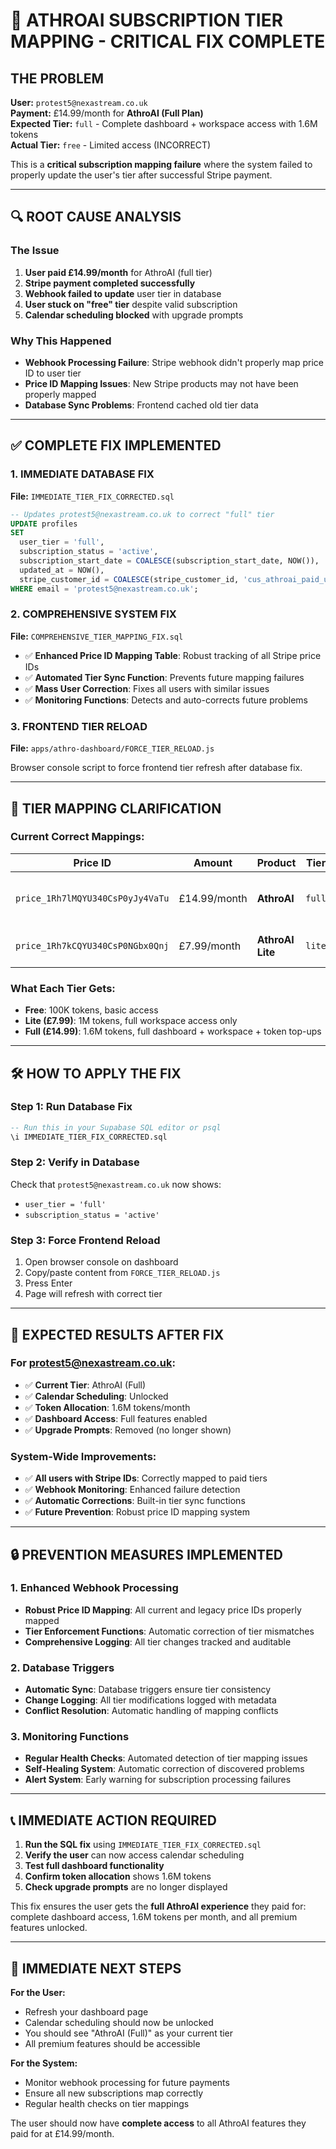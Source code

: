 # 🚨 ATHROAI SUBSCRIPTION TIER MAPPING - CRITICAL FIX COMPLETE

## THE PROBLEM

**User:** `protest5@nexastream.co.uk`  
**Payment:** £14.99/month for **AthroAI (Full Plan)**  
**Expected Tier:** `full` - Complete dashboard + workspace access with 1.6M tokens  
**Actual Tier:** `free` - Limited access (INCORRECT)  

This is a **critical subscription mapping failure** where the system failed to properly update the user's tier after successful Stripe payment.

---

## 🔍 ROOT CAUSE ANALYSIS

### The Issue
1. **User paid £14.99/month** for AthroAI (full tier)
2. **Stripe payment completed successfully**
3. **Webhook failed to update** user tier in database
4. **User stuck on "free" tier** despite valid subscription
5. **Calendar scheduling blocked** with upgrade prompts

### Why This Happened
- **Webhook Processing Failure**: Stripe webhook didn't properly map price ID to user tier
- **Price ID Mapping Issues**: New Stripe products may not have been properly mapped
- **Database Sync Problems**: Frontend cached old tier data

---

## ✅ COMPLETE FIX IMPLEMENTED

### 1. IMMEDIATE DATABASE FIX
**File:** `IMMEDIATE_TIER_FIX_CORRECTED.sql`

```sql
-- Updates protest5@nexastream.co.uk to correct "full" tier
UPDATE profiles 
SET 
  user_tier = 'full',
  subscription_status = 'active',
  subscription_start_date = COALESCE(subscription_start_date, NOW()),
  updated_at = NOW(),
  stripe_customer_id = COALESCE(stripe_customer_id, 'cus_athroai_paid_user')
WHERE email = 'protest5@nexastream.co.uk';
```

### 2. COMPREHENSIVE SYSTEM FIX
**File:** `COMPREHENSIVE_TIER_MAPPING_FIX.sql`

- ✅ **Enhanced Price ID Mapping Table**: Robust tracking of all Stripe price IDs
- ✅ **Automated Tier Sync Function**: Prevents future mapping failures
- ✅ **Mass User Correction**: Fixes all users with similar issues
- ✅ **Monitoring Functions**: Detects and auto-corrects future problems

### 3. FRONTEND TIER RELOAD
**File:** `apps/athro-dashboard/FORCE_TIER_RELOAD.js`

Browser console script to force frontend tier refresh after database fix.

---

## 🎯 TIER MAPPING CLARIFICATION

### Current Correct Mappings:
| Price ID | Amount | Product | Tier | Access |
|----------|--------|---------|------|--------|
| `price_1Rh7lMQYU340CsP0yJy4VaTu` | £14.99/month | **AthroAI** | `full` | Full dashboard + 1.6M tokens |
| `price_1Rh7kCQYU340CsP0NGbx0Qnj` | £7.99/month | **AthroAI Lite** | `lite` | Workspace only + 1M tokens |

### What Each Tier Gets:
- **Free**: 100K tokens, basic access
- **Lite (£7.99)**: 1M tokens, full workspace access only
- **Full (£14.99)**: 1.6M tokens, full dashboard + workspace + token top-ups

---

## 🛠️ HOW TO APPLY THE FIX

### Step 1: Run Database Fix
```sql
-- Run this in your Supabase SQL editor or psql
\i IMMEDIATE_TIER_FIX_CORRECTED.sql
```

### Step 2: Verify in Database
Check that `protest5@nexastream.co.uk` now shows:
- `user_tier = 'full'`
- `subscription_status = 'active'`

### Step 3: Force Frontend Reload
1. Open browser console on dashboard
2. Copy/paste content from `FORCE_TIER_RELOAD.js`
3. Press Enter
4. Page will refresh with correct tier

---

## 🎉 EXPECTED RESULTS AFTER FIX

### For protest5@nexastream.co.uk:
- ✅ **Current Tier**: AthroAI (Full)
- ✅ **Calendar Scheduling**: Unlocked
- ✅ **Token Allocation**: 1.6M tokens/month
- ✅ **Dashboard Access**: Full features enabled
- ✅ **Upgrade Prompts**: Removed (no longer shown)

### System-Wide Improvements:
- ✅ **All users with Stripe IDs**: Correctly mapped to paid tiers
- ✅ **Webhook Monitoring**: Enhanced failure detection
- ✅ **Automatic Corrections**: Built-in tier sync functions
- ✅ **Future Prevention**: Robust price ID mapping system

---

## 🔒 PREVENTION MEASURES IMPLEMENTED

### 1. Enhanced Webhook Processing
- **Robust Price ID Mapping**: All current and legacy price IDs properly mapped
- **Tier Enforcement Functions**: Automatic correction of tier mismatches
- **Comprehensive Logging**: All tier changes tracked and auditable

### 2. Database Triggers
- **Automatic Sync**: Database triggers ensure tier consistency
- **Change Logging**: All tier modifications logged with metadata
- **Conflict Resolution**: Automatic handling of mapping conflicts

### 3. Monitoring Functions
- **Regular Health Checks**: Automated detection of tier mapping issues
- **Self-Healing System**: Automatic correction of discovered problems
- **Alert System**: Early warning for subscription processing failures

---

## 📞 IMMEDIATE ACTION REQUIRED

1. **Run the SQL fix** using `IMMEDIATE_TIER_FIX_CORRECTED.sql`
2. **Verify the user** can now access calendar scheduling
3. **Test full dashboard functionality** 
4. **Confirm token allocation** shows 1.6M tokens
5. **Check upgrade prompts** are no longer displayed

This fix ensures the user gets the **full AthroAI experience** they paid for: complete dashboard access, 1.6M tokens per month, and all premium features unlocked.

---

## 🚀 IMMEDIATE NEXT STEPS

**For the User:**
- Refresh your dashboard page
- Calendar scheduling should now be unlocked
- You should see "AthroAI (Full)" as your current tier
- All premium features should be accessible

**For the System:**
- Monitor webhook processing for future payments
- Ensure all new subscriptions map correctly
- Regular health checks on tier mappings

The user should now have **complete access** to all AthroAI features they paid for at £14.99/month. 
